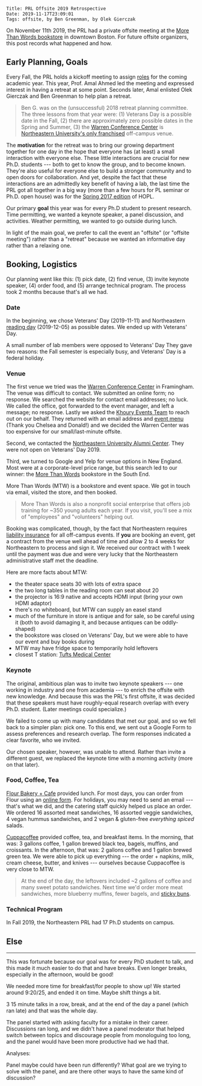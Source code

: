     Title: PRL Offsite 2019 Retrospective
    Date: 2019-11-17T23:09:01
    Tags: offsite, by Ben Greenman, by Olek Gierczak

On November 11th 2019, the PRL had a private offsite meeting at the
 [More Than Words bookstore][mtw] in downtown Boston.
For future offsite organizers, this post records what happened and how.

<!-- more -->

## Early Planning, Goals

Every Fall, the PRL holds a kickoff meeting to assign
 [roles](http://prl.ccs.neu.edu/contact) for the coming academic year.
This year, Prof. Amal Ahmed led the meeting and expressed interest in having
 a retreat at some point.
Seconds later, Amal enlisted Olek Gierczak and Ben Greenman
 to help plan a retreat.

> Ben G. was on the (unsuccessful) 2018 retreat planning committee.
> The three lessons from that year were: (1) Veterans Day is a possible date
> in the Fall, (2) there are approximately zero possible dates in the Spring
> and Summer, (3) the [Warren Conference Center][warren]
> is [Northeastern University's only franchised](https://www.northeastern.edu/events/northeastern-owned-off-campus-venues)
> off-campus venue.

The **motivation** for the retreat was to bring our growing department together
 for one day in the hope that everyone has (at least) a small interaction with
 everyone else.
These little interactions are crucial for new Ph.D. students --- both to get
 to know the group, and to become known.
They're also useful for everyone else to build a stronger community and
 to open doors for collaboration.
And yet, despite the fact that these interactions are an admittedly key benefit
 of having a lab, the last time the PRL got all together in a big way (more
 than a few hours for PL seminar or Ph.D. open house) was for the
 [Spring 2017 edition](http://www.ccs.neu.edu/home/matthias/7480-s17/index.html)
 of HOPL.

Our primary **goal** this year was for every Ph.D student to present research.
Time permitting, we wanted a keynote speaker, a panel discussion, and activities.
Weather permitting, we wanted to go outside during lunch.

In light of the main goal, we prefer to call the event an "offsite"
 (or "offsite meeting") rather than a "retreat" because we wanted an
 informative day rather than a relaxing one.


## Booking, Logistics

Our planning went like this: (1) pick date, (2) find venue, (3) invite keynote
 speaker, (4) order food, and (5) arrange technical program.
The process took 2 months because that's all we had.

### Date

In the beginning, we chose Veterans' Day (2019-11-11) and Northeastern [reading
 day](https://registrar.northeastern.edu/app/uploads/2019-2020-University-Wide-Calendar-List.pdf)
 (2019-12-05) as possible dates.
We ended up with Veterans' Day.
<!-- TODO dear Olek / Amal, do you remember why we ruled out readings day? Bad for Warren Center? Bad for some people? -->

A small number of lab members were opposed to Veterans' Day
They gave two reasons: the Fall semester is especially busy, and Veterans' Day
 is a federal holiday.


### Venue

The first venue we tried was the [Warren Conference Center][warren] in
 Framingham.
The venue was difficult to contact.
We submitted an online form; no response.
We searched the website for contact email addresses; no luck.
We called the office, got forwarded to the event manager, and left a message; no response.
Lastly we asked the [Khoury Events Team](https://www.khoury.northeastern.edu/people/chelsea-smith/)
 to reach out on our behalf.
They returned with an email address and
 [event menu](/blog/static/warren-center-meetings-and-retreats.pdf)
 (Thank you Chelsea and Donald!)
 and we decided the Warren Center was too expensive for our small/last-minute offsite.
<!-- Donald Pepple (Northeastern) made contact with Christine Barisano (Framingham) -->

Second, we contacted the [Northeastern University Alumni Center](https://alumni.northeastern.edu/about/alumni-center/).
They were not open on Veterans' Day 2019.

Third, we turned to Google and Yelp for venue options in New England.
Most were at a corporate-level price range, but this search led to our
 winner: the [More Than Words][mtw] bookstore in the South End.

More Than Words (MTW) is a bookstore and event space.
We got in touch via email, visited the store, and then booked.

> More Than Words is also a nonprofit social enterprise that offers job training
> for ~350 young adults each year. If you visit, you'll see a mix of "employees"
> and "volunteers" helping out.

Booking was complicated, though, by the fact that Northeastern requires
 [liability insurance](http://catalog.northeastern.edu/graduate/health-sciences/academic-policies-procedures/liability-insurance/)
 for all off-campus events.
If **you** are booking an event, get a contract from the venue well ahead
 of time and allow 2 to 4 weeks for Northeastern to process and sign it.
We received our contract with 1 week until the payment was due and were very
 lucky that the Northeastern administrative staff met the deadline.

Here are more facts about MTW:

- the theater space seats 30 with lots of extra space
- the two long tables in the reading room can seat about 20
- the projector is 16:9 native and accepts HDMI input (bring your own HDMI adaptor)
- there's no whiteboard, but MTW can supply an easel stand
- much of the furniture in store is antique and for sale, so be careful using
  it (both to avoid damaging it, and because antiques can be oddly-shaped)
- the bookstore was closed on Veterans' Day, but we were able to have our
  event and buy books during
- MTW may have fridge space to temporarily hold leftovers
- closest T station: [Tufts Medical Center](https://www.mbta.com/stops/place-tumnl)


### Keynote

The original, ambitious plan was to invite two keynote speakers --- one working
 in industry and one from academia --- to enrich the offsite
 with new knowledge.
And because this was the PRL's first offsite, it was decided that these speakers
 must have roughly-equal research overlap with every Ph.D. student.
(Later meetings could specialize.)

We failed to come up with many candidates that met our goal, and so we
 fell back to a simpler plan: pick one.
To this end, we sent out a Google Form to assess preferences and research overlap.
The form responses indicated a clear favorite, who we invited.

Our chosen speaker, however, was unable to attend.
Rather than invite a different guest, we replaced the keynote time with a
 morning activity (more on that later).

<!-- to future planners: we invited Kathi Fisler; she had grant-writing plans for that day and would be interested in coming to a future offsite -->


### Food, Coffee, Tea

[Flour Bakery + Cafe](https://flourbakery.com/) provided lunch.
For most days, you can order from Flour using an [online form](https://flourbakery.com/menu/catering/catering-information/).
For holidays, you may need to send an email --- that's what we did, and
 the catering staff quickly helped us place an order.
We ordered 16 assorted meat sandwiches, 16 assorted veggie sandwiches, 4 vegan hummus
 sandwiches, and 2 vegan & gluten-free _everything spiced_ salads.

[Cuppacoffee](https://www.trycuppacoffee.com/location/) provided coffee, tea,
 and breakfast items.
In the morning, that was: 3 gallons coffee, 1 gallon brewed black tea,
 bagels, muffins, and croissants.
In the afternoon, that was: 2 gallons coffee and 1 gallon brewed green tea.
We were able to pick up everything --- the order + napkins, milk, cream cheese,
 butter, and knives --- ourselves because Cuppacoffee is very close to MTW.

> At the end of the day, the leftovers included ~2 gallons of coffee and many
>  sweet potato sandwiches.
> Next time we'd order more meat sandwiches, more blueberry muffins,
>  fewer bagels, and [sticky buns](https://youtu.be/kIbhckqanHI).


### Technical Program

In Fall 2019, the Northeastern PRL had 17 Ph.D students on campus.



## Else


- - -



This was fortunate because our goal was for every PhD student
to talk, and this made it much easier to do that and have breaks. Even longer
breaks, especially in the afternoon, would be good!

We needed more time for breakfast/for people to show up! We started around
9:20/25, and ended it on time. Maybe shift things a bit. 

3 15 minute talks in a row, break, and at the end of the day a panel (which ran
late) and that was the whole day. 

The panel started with asking faculty for a mistake in their career.
Discussions ran long, and we didn't have a panel moderator that helped switch
between topics and discourage people from monologuing too long, and the panel
would have been more productive had we had that. 

Analyses:

Panel maybe could have been run differently? What goal are we trying to solve
with the panel, and are there other ways to have the same kind of discussion?

<!-- -->

[mtw]: https://mtwyouth.org
[warren]: http://www.warrencenter.com
